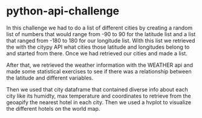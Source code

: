 # python-api-challenge
In this challenge we had to do a list of different cities by creating a random list of numbers that would range from -90 to 90 for the latitude list and a list that ranged from -180 to 180 for our longitude list. With this list we retrieved the with the citypy API what cities those latitude and longitudes belong to and started from there. Once we had retrieved our cities and made a list.

After that, we retrieved the weather information with the WEATHER api and made some statistical exercises to see if there was a relationship between the latitude and different variables.

Then we used that city dataframe that contained diverse info about each city like its humidty, max temperature and coordinates to retrieve from the geoapify the nearest hotel in each city. Then we used a hvplot to visualize the different hotels on the world map.
